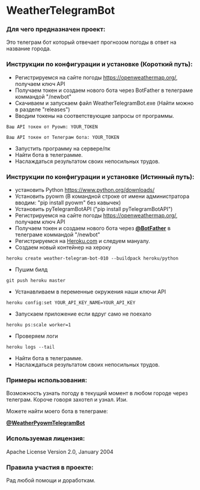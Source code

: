 # WeatherTelegramBot

### Для чего предназначен проект:
Это телеграм бот который отвечает прогнозом погоды в ответ на название города.

### Инструкции по конфигурации и установке (Короткий путь):
- Регистрируемся на сайте погоды https://openweathermap.org/, получаем ключ API
- Получаем токен и создаем нового бота через BotFather в телеграме коммандой "/newbot"
- Скачиваем и запускаем файл WeatherTelegramBot.exe (Найти можно в разделе "releases")
- Вводим токены на соответствующие запросы от программы.
```
Ваш API токен от Pyowm: YOUR_TOKEN
```
```
Ваш API токен от Телеграм бота: YOUR_TOKEN
```
- Запустить программу на сервере/пк
- Найти бота в телеграмме.
- Наслаждаться результатом своих непосильных трудов.

### Инструкции по конфигурации и установке (Истинный путь):
- установить Python https://www.python.org/downloads/
- Установить pyowm (В командной строке от имени администратора вводим: "pip install pyowm" без кавычек)
- Установить pyTelegramBotAPI ("pip install pyTelegramBotAPI")
- Регистрируемся на сайте погоды https://openweathermap.org/, получаем ключ API
- Получаем токен и создаем нового бота через  **[@BotFather](https://t.me/BotFather)** в телеграме коммандой "/newbot"
- Регистрируемся на [Heroku.com](https://Heroku.com) и следуем мануалу.
- Создаем новый контейнер на хероку

 `heroku create weather-telegram-bot-010 --buildpack heroku/python`

- Пушим билд 

`git push heroku master`

- Устанавливаем в переменные окружения наши ключи API 

`heroku config:set YOUR_API_KEY_NAME=YOUR_API_KEY`

- Запускаем приложение если вдруг само не поехало

`heroku ps:scale worker=1`

- Проверяем логи

`heroku logs --tail`

- Найти бота в телеграмме.
- Наслаждаться результатом своих непосильных трудов.

### Примеры использования:
Возможность узнать погоду в текущий момент в любом городе через телеграм.
Короче говоря захотел и узнал. Изи.

Можете найти моего бота в телеграме:

 **[@WeatherPyowmTelegramBot](https://t.me/WeatherPyowmTelegramBot)**
 
### Используемая лицензия: 
Apache License Version 2.0, January 2004 

### Правила участия в проекте:
Рад любой помощи и доработкам.
